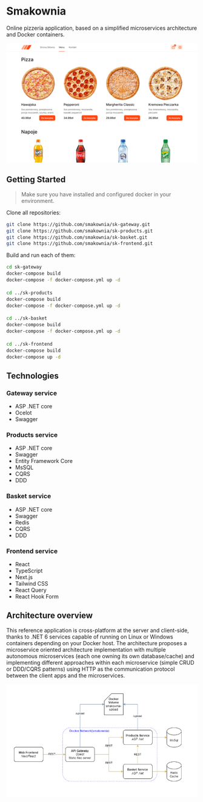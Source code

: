 # Smakownia

Online pizzeria application, based on a simplified microservices architecture and Docker containers.

![preview](github/img/preview.png)

## Getting Started

> Make sure you have installed and configured docker in your environment.

Clone all repositories:

```bash
git clone https://github.com/smakownia/sk-gateway.git
git clone https://github.com/smakownia/sk-products.git
git clone https://github.com/smakownia/sk-basket.git
git clone https://github.com/smakownia/sk-frontend.git
```

Build and run each of them:

```bash
cd sk-gateway
docker-compose build 
docker-compose -f docker-compose.yml up -d

cd ../sk-products
docker-compose build
docker-compose -f docker-compose.yml up -d

cd ../sk-basket
docker-compose build
docker-compose -f docker-compose.yml up -d

cd ../sk-frontend
docker-compose build
docker-compose up -d
```

## Technologies

### Gateway service

- ASP .NET core
- Ocelot
- Swagger

### Products service

- ASP .NET core
- Swagger
- Entity Framework Core
- MsSQL
- CQRS
- DDD

### Basket service

- ASP .NET core
- Swagger
- Redis
- CQRS
- DDD

### Frontend service

- React
- TypeScript
- Next.js
- Tailwind CSS
- React Query
- React Hook Form

## Architecture overview

This reference application is cross-platform at the server and client-side, thanks to .NET 6 services capable of running on Linux or Windows containers depending on your Docker host. The architecture proposes a microservice oriented architecture implementation with multiple autonomous microservices (each one owning its own database/cache) and implementing different approaches within each microservice (simple CRUD or DDD/CQRS patterns) using HTTP as the communication protocol between the client apps and the microservices.

![diagram](github/img/diagram.png)
